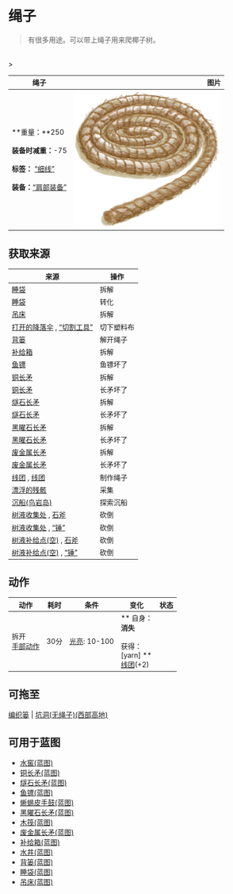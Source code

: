 # 绳子  
> 有很多用途。可以带上绳子用来爬椰子树。  
<br>  
>   
  
  绳子  |   图片   
 ----  |  ----:   
 **重量：**250<br><br>**装备时减重：**-75<br><br>**标签：**	[“细线”](tag_Cord.md)<br><br>**装备：**[“肩部装备”](eTag_Shoulder.md)  |  <img decoding="async" src="Sprite/Rope.png" href="a.md" style="max-width:300px;max-height:300px;">   
  
## 获取来源  
来源  |  操作  
----  |  ----  
[睡袋](BedRoll.md)  |  拆解  
[睡袋](BedRoll.md)  |  转化  
[吊床](Hammock.md)  |  拆解  
[打开的降落伞](ParachuteDeployed.md) , [“切割工具”](tag_Cutter.md)  |  切下塑料布  
[背篓](BackpackBasket.md)  |  解开绳子  
[补给箱](SupplyChestRaft.md)  |  拆解  
[鱼镖](HarpoonBone.md)  |  鱼镖坏了  
[铜长矛](SpearCopper.md)  |  拆解  
[铜长矛](SpearCopper.md)  |  长矛坏了  
[燧石长矛](SpearFlint.md)  |  拆解  
[燧石长矛](SpearFlint.md)  |  长矛坏了  
[黑曜石长矛](SpearObsidian.md)  |  拆解  
[黑曜石长矛](SpearObsidian.md)  |  长矛坏了  
[废金属长矛](SpearScrap.md)  |  拆解  
[废金属长矛](SpearScrap.md)  |  长矛坏了  
[线团](YarnFiber.md) , [线团](YarnFiber.md)  |  制作绳子  
[漂浮的残骸](FloatingDebris.md)  |  采集  
[沉船(鸟岩岛)](Shipwreck.md)  |  探索沉船  
[树液收集处](PalmTreeSapStation.md) , [石斧](StoneAxe.md)  |  砍倒  
[树液收集处](PalmTreeSapStation.md) , [“锤”](tag_Axe.md)  |  砍倒  
[树液补给点(空)](PalmTreeSapStationEmpty.md) , [石斧](StoneAxe.md)  |  砍倒  
[树液补给点(空)](PalmTreeSapStationEmpty.md) , [“锤”](tag_Axe.md)  |  砍倒  
## 动作  
动作  |  耗时  |  条件  |  变化  |  状态  
----  |  ----  |  ----  |  ----  |  ----  
拆开<br>[手部动作](HandAction.md)  |  30分  |  [光亮](Light.md): 10-100  |  ** 自身：**<br>消失<br><br>** 获得： **<br>** [yarn] **<br>  [线团](YarnFiber.md)(+2)<br>  |    
## 可拖至  
[编织篓](Basket.md) | [坑洞(无绳子)(西部高地)](HighlandHoleNoRope.md)  
## 可用于蓝图  
- [水窖(蓝图)](Bp_Cistern.md)  
- [铜长矛(蓝图)](Bp_CopperSpear.md)  
- [燧石长矛(蓝图)](Bp_FlintSpear.md)  
- [鱼镖(蓝图)](Bp_Harpoon.md)  
- [蜥蜴皮手鼓(蓝图)](Bp_LizardDrum.md)  
- [黑曜石长矛(蓝图)](Bp_ObsidianSpear.md)  
- [木筏(蓝图)](Bp_Raft.md)  
- [废金属长矛(蓝图)](Bp_ScrapSpear.md)  
- [补给箱(蓝图)](Bp_SupplyChest.md)  
- [水井(蓝图)](Bp_Well.md)  
- [背篓(蓝图)](Bp_WovenBackpack.md)  
- [睡袋(蓝图)](Bp_Bedroll.md)  
- [吊床(蓝图)](Bp_Hammock.md)  
  
  


<script>document.title="绳子 - 卡牌生存百科 Card Survival Wiki";</script>